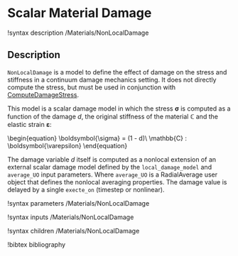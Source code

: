 # Scalar Material Damage

!syntax description /Materials/NonLocalDamage

## Description

`NonLocalDamage` is a model to define the effect of damage on the stress and stiffness in a continuum damage mechanics setting. It does not directly compute the stress, but must be used in conjunction with [ComputeDamageStress](/ComputeDamageStress.md).

This model is a scalar damage model in which the stress $\boldsymbol{\sigma}$ is computed as a function of the damage $d$, the original stiffness of the material $\mathbb{C}$ and the elastic strain $\boldsymbol{\varepsilon}$:

\begin{equation}
    \boldsymbol{\sigma} = (1 - d)\ \mathbb{C} : \boldsymbol{\varepsilon}
\end{equation}

The damage variable $d$ itself is computed as a nonlocal extension of an
external scalar damage model defined by the `local_damage_model`
and `average_UO` input parameters. Where `average_UO` is a RadialAverage user
object that defines the nonlocal averaging properties. The damage value is
delayed by a single `execte_on` (timestep or nonlinear).


!syntax parameters /Materials/NonLocalDamage

!syntax inputs /Materials/NonLocalDamage

!syntax children /Materials/NonLocalDamage

!bibtex bibliography
